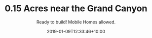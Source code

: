 ---
title: '0.15 Acres near the Grand Canyon'
date: 2019-01-09T12:33:46+10:00
draft: false
weight: 3
# UI stuff
headerstyle: "page-header-xtrasmall"
class: "property-page"
navstyle: ""
colorOnScroll: 1
# property data
status: Available
payments:
    aterms:
        title: Finance Terms
        price: $169/mo
        priceNote: For 36 Months
        downPayment: $399 Down Payment
        downPayLink: ''
    bcash:
        title: Cash Discount 
        price: $4,499
        priceDiscount: $6,499
        downPayment: $399 Down Payment
        downPayLink: ''
subtitle: "Ready to build! Mobile Homes allowed."
description: "<p>Escape to Meadview where you'll be surrounded by rising mountain peaks</p>
<p></p>"
thumbnail: '/img/properties/175-e-stanton-dr/stanton-6.png'
sections:
    info: 
        state: Arizona
        county: Mohave
        acreage: 0.15
        nearest_city: "Kingman"
        apn: 343-20-249
        address: "175 E Stanton Dr"
        zip: 86444
        TAXES: $36.22 /year
    features:
        -
            icon: fa-th-large
            label: "ACRES"
            data: "0.15"
        -
            icon: fa-home
            label: "SUBDIVISION"
            data: "Meadview Terrace"
        -
            icon: fa-book
            label: "ZONING"
            data: "R1"
        -
            icon: fa-road
            label: "ACCESS"
            data: "Dirt"
        -
            icon: fa-plug
            label: "POWER"
            data: "City"
        -
            icon: fa-tint
            label: "WATER"
            data: "City"
        -
            icon: fa-tint
            label: "SEPTIC"
            data: "REQUIRED"
        -
            icon: fa-map-marker 
            label: "COORDINATES"
            data: "36.014760, -114.065965"
    nearby:
        -
            title: "Mohave County"
            description: |-
                Mohave County is home to so many great adventure opportunities! You can hang out above the Grand Canyon on the Skywalk, see London Bridge or explore Parashant National Monument Park. If water is more your thing, Lake Havasu is just an hour away. 
    county:
        - 
          title: County Website
          link:	 https://www.mohavecounty.us/default.aspx
        - 
          title: Assessor
          phone: 928-753-0703
          link: https://www.mohavecounty.us/ContentPage.aspx?id=111
        - 
          title: Treasurer
          phone: 928-753-0737
          link: https://www.mohavecounty.us/ContentPage.aspx?id=132
        -
          title: Recorder/Clerk
          phone: 928-753-0701
          link: https://www.mohavecounty.us/ContentPage.aspx?id=129
        -
          title: Planning / Zoning
          phone: 928-757-0903 
          link: https://www.mohavecounty.us/ContentPage.aspx?id=124&cid=360 
        - 
          title: GIS Website
          link:	https://mcgis2.mohavecounty.us/html5/?viewer=moh&run=ParcelIDSearch&ParcelId

resources: 
- src: "/img/properties/175-e-stanton-dr/stanton-1.png"
  name: '175 E Stanton - Meadview'
  title: 
- src: "/img/properties/175-e-stanton-dr/stanton-2.png"
  name: '175 E Stanton - Meadview'
  title: 
- src: "/img/properties/175-e-stanton-dr/stanton-3.png"
  name: '175 E Stanton - Meadview'
  title:
- src: "/img/properties/175-e-stanton-dr/stanton-4.png"
  name: '175 E Stanton - Meadview'
  title:
- src: "/img/properties/175-e-stanton-dr/stanton-5.png"
  name: '175 E Stanton - Meadview'
  title: 
- src: "/img/properties/175-e-stanton-dr/stanton-6.png"
  name: '175 E Stanton - Meadview'
  title: 
- src: "/img/properties/175-e-stanton-dr/stanton-7.png"
  name: '175 E Stanton - Meadview'
  title: 
- src: "/img/properties/175-e-stanton-dr/stanton-8.png"
  name: '175 E Stanton - Meadview'
  title: 
- src: "/img/properties/175-e-stanton-dr/stanton-9.png"
  name: '175 E Stanton - Meadview'
  title: 
- src: "/img/properties/175-e-stanton-dr/stanton-10.png"
  name: '175 E Stanton - Meadview'
  title: 
---